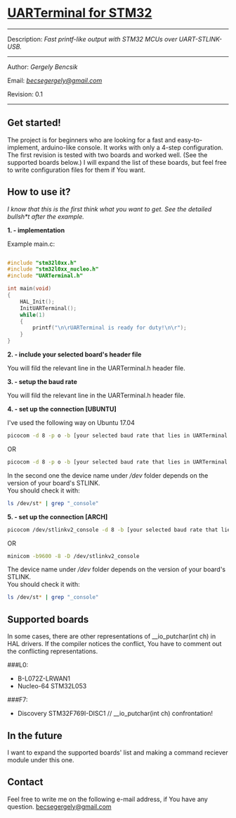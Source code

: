 # [UARTerminal for STM32](https://github.com/errorport/UARTerminal4STM32)
___

Description: _Fast printf-like output with STM32 MCUs over UART-STLINK-USB._

___

Author:	_Gergely Bencsik_

Email:	_[becsegergely@gmail.com](mailto:becsegergely@gmail.com)_

Revision: 0.1
___


## Get started!

The project is for beginners who are looking for a fast and easy-to-implement, arduino-like console. It works with only a 4-step configuration.
The first revision is tested with two boards and worked well. (See the supported boards below.)
I will expand the list of these boards, but feel free to write configuration files for them if You want. 


## How to use it?

_I know that this is the first think what you want to get. See the detailed bullsh*t after the example._

__1. - implementation__

Example main.c:

```c

#include "stm32l0xx.h"
#include "stm32l0xx_nucleo.h"
#include "UARTerminal.h"

int main(void)
{
	HAL_Init();
	InitUARTerminal();
	while(1)
	{
		printf("\n\rUARTerminal is ready for duty!\n\r");
	}
}

```

__2. - include your selected board's header file__

You will fild the relevant line in the UARTerminal.h header file.

__3. - setup the baud rate__

You will fild the relevant line in the UARTerminal.h header file.

__4. - set up the connection [UBUNTU]__

I've used the following way on Ubuntu 17.04

```sh
picocom -d 8 -p o -b [your selected baud rate that lies in UARTerminal.h] /dev/ttyACM0
```
OR

```sh
picocom -d 8 -p o -b [your selected baud rate that lies in UARTerminal.h] /dev/stlinkv2_console

```
In the second one the device name under _/dev_ folder depends on the version of your board's STLINK.  
You should check it with:
```sh
ls /dev/st* | grep "_console"
```
__5. - set up the connection [ARCH]__


```sh
picocom /dev/stlinkv2_console -d 8 -b [your selected baud rate that lies in UARTerminal.h] --parity o 1
```
OR
```sh
minicom -b9600 -8 -D /dev/stlinkv2_console
```

The device name under _/dev_ folder depends on the version of your board's STLINK.  
You should check it with:
```sh
ls /dev/st* | grep "_console"
```


## Supported boards

In some cases, there are other representations of __io_putchar(int ch) 
in HAL drivers. If the compiler notices the conflict, You have to 
comment out the conflicting representations.

###L0:
- B-L072Z-LRWAN1
- Nucleo-64 STM32L053


###F7:
- Discovery STM32F769I-DISC1 // __io_putchar(int ch) confrontation!

## In the future

I want to expand the supported boards' list and making a command reciever module under this one.

## Contact

Feel free to write me on the following e-mail address, if You have any question.
[becsegergely@gmail.com](mailto:becsegergely@gmail.com)

